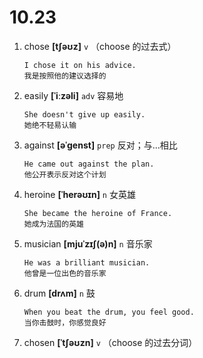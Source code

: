# 10.23


1. chose **[tʃəʊz]** `v` （choose 的过去式）
    ```
    I chose it on his advice.
    我是按照他的建议选择的
    ```

2. easily **[ˈiːzəli]** `adv` 容易地
    ```
    She doesn't give up easily.
    她绝不轻易认输
    ```

3. against **[əˈɡenst]** `prep` 反对；与...相比
    ```
    He came out against the plan.
    他公开表示反对这个计划
    ```

4. heroine **[ˈherəʊɪn]** `n` 女英雄
    ```
    She became the heroine of France.
    她成为法国的英雄
    ```

5. musician **[mjuˈzɪʃ(ə)n]** `n` 音乐家
    ```
    He was a brilliant musician.
    他曾是一位出色的音乐家
    ```

6. drum **[drʌm]** `n` 鼓
    ```
    When you beat the drum, you feel good.
    当你击鼓时，你感觉良好
    ```

7. chosen **[ˈtʃəʊzn]** `v` （choose 的过去分词）
